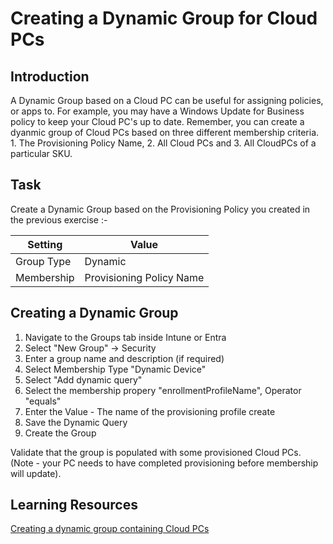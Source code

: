 # Creating a Dynamic Group for Cloud PCs

## Introduction

A Dynamic Group based on a Cloud PC can be useful for assigning policies, or apps to. For example, you may have a Windows Update for Business policy to keep your Cloud PC's up to date. Remember, you can create a dyanmic group of Cloud PCs based on three different membership criteria. 1. The Provisioning Policy Name, 2. All Cloud PCs and 3. All CloudPCs of a particular SKU.

## Task

Create a Dynamic Group based on the Provisioning Policy you created in the previous exercise :-

| Setting | Value |
| -- | -- |
| Group Type | Dynamic |
| Membership | Provisioning Policy Name |


## Creating a Dynamic Group

1. Navigate to the Groups tab inside Intune or Entra
2. Select "New Group" -> Security
3. Enter a group name and description (if required)
4. Select Membership Type "Dynamic Device"
5. Select "Add dynamic query"
6. Select the membership propery "enrollmentProfileName", Operator "equals"
7. Enter the Value - The name of the provisioning profile create
8. Save the Dynamic Query
9. Create the Group

Validate that the group is populated with some provisioned Cloud PCs. (Note - your PC needs to have completed provisioning before membership will update).


## Learning Resources

[Creating a dynamic group containing Cloud PCs](https://learn.microsoft.com/en-gb/windows-365/enterprise/create-dynamic-device-group-all-cloudpcs)
